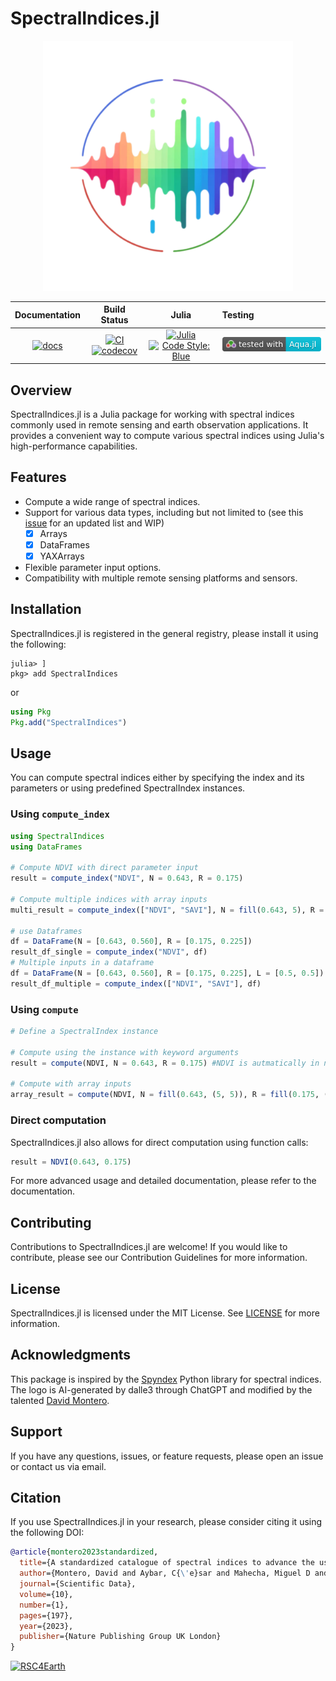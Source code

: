 # SpectralIndices.jl

<p align="center">
    <img width="400px" src="docs/src/assets/logo.png"/>
</p>

| **Documentation** | **Build Status** | **Julia** | **Testing** |
|:-----------------:|:----------------:|:---------:|:---------|
| [![docs][docs-img]][docs-url] | [![CI][ci-img]][ci-url] [![codecov][cc-img]][cc-url] | [![Julia][julia-img]][julia-url] [![Code Style: Blue][style-img]][style-url] | [![Aqua QA][aqua-img]][aqua-url] |

[docs-img]: https://img.shields.io/badge/docs-stable-blue.svg
[docs-url]: https://awesome-spectral-indices.github.io/SpectralIndices.jl/dev/

[ci-img]: https://github.com/awesome-spectral-indices/SpectralIndices.jl/actions/workflows/CI.yml/badge.svg
[ci-url]: https://github.com/awesome-spectral-indices/SpectralIndices.jl/actions/workflows/CI.yml

[cc-img]: https://codecov.io/gh/awesome-spectral-indices/SpectralIndices.jl/graph/badge.svg?token=0IRRDAZM0U
[cc-url]: https://codecov.io/gh/awesome-spectral-indices/SpectralIndices.jl

[julia-img]: https://img.shields.io/badge/julia-v1.9+-blue.svg
[julia-url]: https://julialang.org/

[style-img]: https://img.shields.io/badge/code%20style-blue-4495d1.svg
[style-url]: https://github.com/invenia/BlueStyle

[aqua-img]: https://raw.githubusercontent.com/JuliaTesting/Aqua.jl/master/badge.svg
[aqua-url]: https://github.com/JuliaTesting/Aqua.jl

[jet-img]: https://img.shields.io/badge/%E2%9C%88%EF%B8%8F%20tested%20with%20-%20JET.jl%20-%20red
[jet-url]: https://github.com/aviatesk/JET.jl

## Overview

SpectralIndices.jl is a Julia package for working with spectral indices commonly used in remote sensing and earth observation applications. It provides a convenient way to compute various spectral indices using Julia's high-performance capabilities.

## Features

- Compute a wide range of spectral indices.
- Support for various data types, including but not limited to (see this [issue](https://github.com/awesome-spectral-indices/SpectralIndices.jl/issues/8) for an updated list and WIP)
  - [x] Arrays
  - [x] DataFrames
  - [x] YAXArrays
- Flexible parameter input options.
- Compatibility with multiple remote sensing platforms and sensors.

## Installation
SpectralIndices.jl is registered in the general registry, please install it using the following:
```julia_repl
julia> ]
pkg> add SpectralIndices
```
or
```julia
using Pkg
Pkg.add("SpectralIndices")
```

## Usage

You can compute spectral indices either by specifying the index and its parameters or using predefined SpectralIndex instances.

### Using `compute_index`
```julia
using SpectralIndices
using DataFrames

# Compute NDVI with direct parameter input
result = compute_index("NDVI", N = 0.643, R = 0.175)

# Compute multiple indices with array inputs
multi_result = compute_index(["NDVI", "SAVI"], N = fill(0.643, 5), R = fill(0.175, 5), L = fill(0.5, 5))

# use Dataframes
df = DataFrame(N = [0.643, 0.560], R = [0.175, 0.225])
result_df_single = compute_index("NDVI", df)
# Multiple inputs in a dataframe
df = DataFrame(N = [0.643, 0.560], R = [0.175, 0.225], L = [0.5, 0.5])
result_df_multiple = compute_index(["NDVI", "SAVI"], df)
```

### Using `compute`
```julia
# Define a SpectralIndex instance

# Compute using the instance with keyword arguments
result = compute(NDVI, N = 0.643, R = 0.175) #NDVI is autmatically in namespace with the import of SpectraIndices.jl

# Compute with array inputs
array_result = compute(NDVI, N = fill(0.643, (5, 5)), R = fill(0.175, (5, 5)))
```

### Direct computation
SpectralIndices.jl also allows for direct computation using function calls:
```julia
result = NDVI(0.643, 0.175)
```

For more advanced usage and detailed documentation, please refer to the documentation.

## Contributing

Contributions to SpectralIndices.jl are welcome! If you would like to contribute, please see our Contribution Guidelines for more information.

## License

SpectralIndices.jl is licensed under the MIT License. See [LICENSE](https://github.com/awesome-spectral-indices/SpectralIndices.jl/blob/main/LICENSE) for more information.

## Acknowledgments

This package is inspired by the [Spyndex](https://github.com/awesome-spectral-indices/spyndex) Python library for spectral indices. The logo is AI-generated by dalle3 through ChatGPT and modified by the talented [David Montero](https://github.com/davemlz).

## Support

If you have any questions, issues, or feature requests, please open an issue or contact us via email.

## Citation

If you use SpectralIndices.jl in your research, please consider citing it using the following DOI:

```bibtex
@article{montero2023standardized,
  title={A standardized catalogue of spectral indices to advance the use of remote sensing in Earth system research},
  author={Montero, David and Aybar, C{\'e}sar and Mahecha, Miguel D and Martinuzzi, Francesco and S{\"o}chting, Maximilian and Wieneke, Sebastian},
  journal={Scientific Data},
  volume={10},
  number={1},
  pages={197},
  year={2023},
  publisher={Nature Publishing Group UK London}
}
```
[![RSC4Earth](https://github.com/davemlz/sen2nbar/raw/main/docs/_static/esds.png)](https://rsc4earth.de/authors/esds/)
